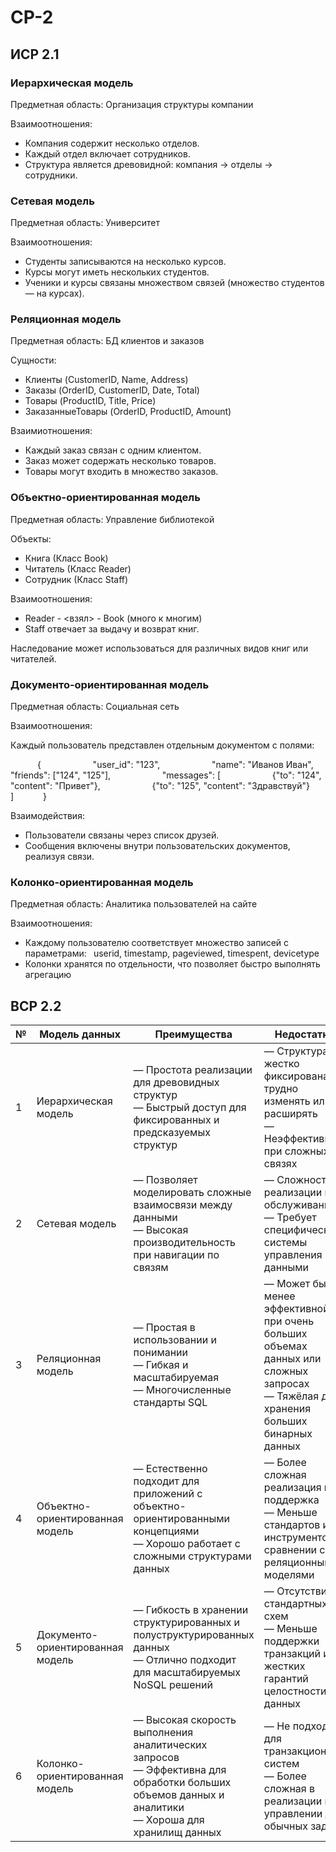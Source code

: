 # СР-2
## ИСР 2.1
### Иерархическая модель
Предметная область: Организация структуры компании

Взаимоотношения:

- Компания содержит несколько отделов.
- Каждый отдел включает сотрудников.
- Структура является древовидной: компания → отделы → сотрудники.

### Сетевая модель
Предметная область: Университет

Взаимоотношения:

- Студенты записываются на несколько курсов.
- Курсы могут иметь нескольких студентов.
- Ученики и курсы связаны множеством связей (множество студентов — на курсах).       

### Реляционная модель
Предметная область: БД клиентов и заказов

Сущности:

- Клиенты (CustomerID, Name, Address)
- Заказы (OrderID, CustomerID, Date, Total)
- Товары (ProductID, Title, Price)
- ЗаказанныеТовары (OrderID, ProductID, Amount)

Взаимиотношения:

- Каждый заказ связан с одним клиентом.
- Заказ может содержать несколько товаров.
- Товары могут входить в множество заказов.

### Объектно-ориентированная модель
Предметная область: Управление библиотекой

Объекты:

- Книга (Класс Book)
- Читатель (Класс Reader)
- Сотрудник (Класс Staff)

Взаимоотношения:

- Reader - <взял> - Book (много к многим)
- Staff отвечает за выдачу и возврат книг.

Наследование может использоваться для различных видов книг или читателей.

### Документо-ориентированная модель
Предметная область: Cоциальная сеть

Взаимоотношения:

Каждый пользователь представлен отдельным документом с полями:

`      `{
`         	`"user\_id": "123",
`         	`"name": "Иванов Иван",
`         	`"friends": ["124", "125"],
`         	`"messages": [
`           `{"to": "124", "content": "Привет"},
`           `{"to": "125", "content": "Здравствуй"}
`         	`]
`      `}


Взаимодействия:

- Пользователи связаны через список друзей.
- Сообщения включены внутри пользовательских документов, реализуя связи.

### Колонко-ориентированная модель
Предметная область: Аналитика пользователей на сайте

Взаимоотношения:

- Каждому пользователю соответствует множество записей с параметрами:
  `	`userid, timestamp, pageviewed, timespent, devicetype
- Колонки хранятся по отдельности, что позволяет быстро выполнять агрегацию  

## ВСР 2.2

| № | Модель данных                | Преимущества                                                                                 | Недостатки                                                                                              |
|---|------------------------------|------------------------------------------------------------------------------------------------|--------------------------------------------------------------------------------------------------------|
| 1 | Иерархическая модель        | — Простота реализации для древовидных структур<br>— Быстрый доступ для фиксированных и предсказуемых структур | — Структура жестко фиксирована; трудно изменять или расширять<br>— Неэффективна при сложных связях  |
| 2 | Сетевая модель               | — Позволяет моделировать сложные взаимосвязи между данными<br>— Высокая производительность при навигации по связям | — Сложность реализации и обслуживания<br>— Требует специфической системы управления данными     |
| 3 | Реляционная модель           | — Простая в использовании и понимании<br>— Гибкая и масштабируемая<br>— Многочисленные стандарты SQL | — Может быть менее эффективной при очень больших объемах данных или сложных запросах<br>— Тяжёлая для хранения больших бинарных данных |
| 4 | Объектно-ориентированная модель | — Естественно подходит для приложений с объектно-ориентированными концепциями<br>— Хорошо работает с сложными структурами данных | — Более сложная реализация и поддержка<br>— Меньше стандартов и инструментов в сравнении с реляционными моделями |
| 5 | Документо-ориентированная модель | — Гибкость в хранении структурированных и полуструктурированных данных<br>— Отлично подходит для масштабируемых NoSQL решений | — Отсутствие стандартных схем<br>— Меньше поддержки транзакций и жестких гарантий целостности данных |
| 6 | Колонко-ориентированная модель | — Высокая скорость выполнения аналитических запросов<br>— Эффективна для обработки больших объемов данных и аналитики<br>— Хороша для хранилищ данных | — Не подходит для транзакционных систем<br>— Более сложная в реализации и управлении для обычных задач |
